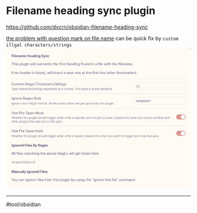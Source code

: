 # Filename heading sync plugin

https://github.com/dvcrn/obsidian-filename-heading-sync

[the problem with question mark on file name](the%20problem%20with%20question%20mark%20on%20file%20name.md) can be quick fix by `custom illgal characters/strings`
![](filename%20heading%20sync%20setting.png)

---
#tool/obsidian 
